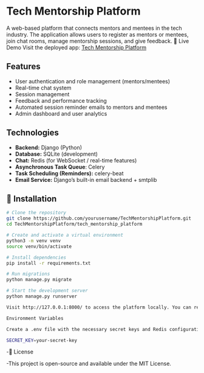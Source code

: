 # Tech Mentorship Platform

A web-based platform that connects mentors and mentees in the tech industry. The application allows users to register as mentors or mentees, join chat rooms, manage mentorship sessions, and give feedback.
🚀 Live Demo
Visit the deployed app: [Tech Mentorship Platform](https://tech-mentorship-platform-latest.onrender.com/accounts/register/)

## Features

- User authentication and role management (mentors/mentees)
- Real-time chat system
- Session management
- Feedback and performance tracking
- Automated session reminder emails to mentors and mentees
- Admin dashboard and user analytics

## Technologies

- **Backend:** Django (Python)
- **Database:** SQLite (development)
- **Chat:** Redis (for WebSocket / real-time features)
- **Asynchronous Task Queue**: Celery
- **Task Scheduling (Reminders):**   celery-beat
- **Email Service:** Django’s built-in email backend + smtplib


## 🔧 Installation

```bash
# Clone the repository
git clone https://github.com/yourusername/TechMentorshipPlatform.git
cd TechMentorshipPlatform/tech_mentorship_platform

# Create and activate a virtual environment
python3 -m venv venv
source venv/bin/activate

# Install dependencies
pip install -r requirements.txt

# Run migrations
python manage.py migrate

# Start the development server
python manage.py runserver

Visit http://127.0.0.1:8000/ to access the platform locally. You can register as a mentor or mentee, participate in chat sessions, and manage your mentorship profile.

Environment Variables

Create a .env file with the necessary secret keys and Redis configuration. Example:

SECRET_KEY=your-secret-key
```


-📝 License

-This project is open-source and available under the MIT License.



